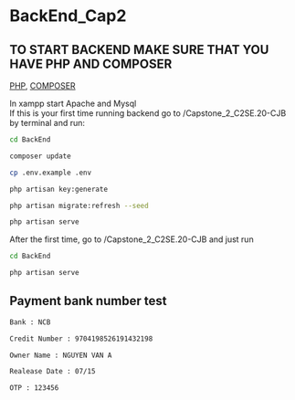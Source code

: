 # BackEnd_Cap2
## TO START BACKEND MAKE SURE THAT YOU HAVE PHP AND COMPOSER
<a href="https://www.apachefriends.org/download_success.html">PHP</a>, 
<a href="https://getcomposer.org/">COMPOSER</a> 

In xampp start Apache and Mysql <br>
If this is your first time running backend go to /Capstone_2_C2SE.20-CJB by terminal and run:

```bash
cd BackEnd
```

```bash
composer update
```

```bash
cp .env.example .env
```

```bash
php artisan key:generate
```

```bash
php artisan migrate:refresh --seed
```

```bash
php artisan serve
```

After the first time, go to /Capstone_2_C2SE.20-CJB and just run

```bash
cd BackEnd
```

```bash
php artisan serve
```
## Payment bank number test 
```bash
Bank : NCB
```

```bash
Credit Number : 9704198526191432198
```

```bash
Owner Name : NGUYEN VAN A
```

```bash
Realease Date : 07/15
```

```bash
OTP : 123456
```
